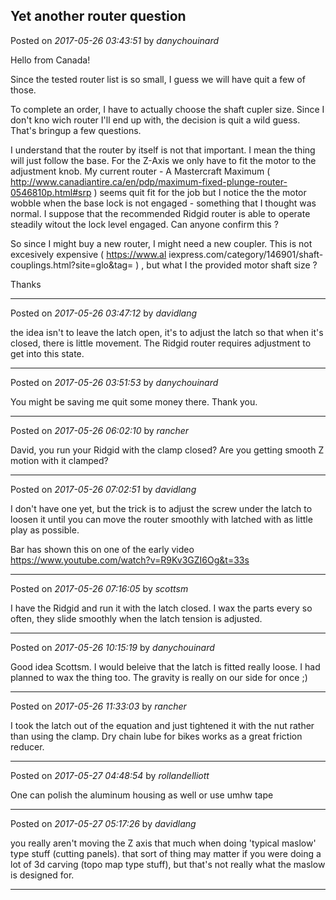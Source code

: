 ## Yet another router question
Posted on *2017-05-26 03:43:51* by *danychouinard*

Hello from Canada!

Since the tested router list is so small, I guess we will have quit a few of those.

To complete an order, I have to actually choose the shaft cupler size.  Since I don't kno wich router I'll end up with, the decision is quit a wild guess.  That's bringup a few questions.

I understand that the router by itself is not that important.  I mean the thing will just follow the base.  For the Z-Axis we only have to fit the motor to the adjustment knob.  My current router - A Mastercraft Maximum ( http://www.canadiantire.ca/en/pdp/maximum-fixed-plunge-router-0546810p.html#srp ) seems quit fit for the job but I notice the the motor wobble when the base lock is not engaged - something that I thought was normal.  I suppose that the recommended Ridgid router is able to operate steadily witout the lock level engaged.  Can anyone confirm this ?

So since I might buy a new router, I might need a new coupler.  This is not excesively expensive ( https://www.al iexpress.com/category/146901/shaft-couplings.html?site=glo&tag= ) , but what I the provided motor shaft size ?

Thanks

---

Posted on *2017-05-26 03:47:12* by *davidlang*

the idea isn't to leave the latch open, it's to adjust the latch so that when it's closed, there is little movement. The Ridgid router requires adjustment to get into this state.

---

Posted on *2017-05-26 03:51:53* by *danychouinard*

You might be saving me quit some money there.  Thank you.

---

Posted on *2017-05-26 06:02:10* by *rancher*

David, you run your Ridgid with the clamp closed?   Are you getting smooth Z motion with it clamped?

---

Posted on *2017-05-26 07:02:51* by *davidlang*

I don't have one yet, but the trick is to adjust the screw under the latch to loosen it until you can move the router smoothly with latched with as little play as possible.

Bar has shown this on one of the early video https://www.youtube.com/watch?v=R9Kv3GZI6Og&t=33s

---

Posted on *2017-05-26 07:16:05* by *scottsm*

I have the Ridgid and run it with the latch closed. I wax the parts every so often, they slide smoothly when the latch tension is adjusted.

---

Posted on *2017-05-26 10:15:19* by *danychouinard*

Good idea Scottsm.  I would beleive that the latch is fitted really loose.  I had planned to wax the thing too.  The gravity is really on our side for once ;)

---

Posted on *2017-05-26 11:33:03* by *rancher*

I took the latch out of the equation and just tightened it with the nut rather than using the clamp.  Dry chain lube for bikes works as a great friction reducer.

---

Posted on *2017-05-27 04:48:54* by *rollandelliott*

One can polish the aluminum housing as well or use umhw tape

---

Posted on *2017-05-27 05:17:26* by *davidlang*

you really aren't moving the Z axis that much when doing 'typical maslow' type stuff (cutting panels). that sort of thing may matter if you were doing  a lot of 3d carving (topo map type stuff), but that's not really what the maslow is designed for.

---

